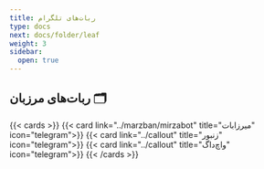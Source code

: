 ```yaml
---
title: ربات‌های تلگرام
type: docs
next: docs/folder/leaf
weight: 3
sidebar:
  open: true
---
```


## ربات‌های مرزبان 🗂️

{{< cards >}}
    {{< card link="../marzban/mirzabot" title="میرزابات" icon="telegram">}}
    {{< card link="../callout" title="زنبور" icon="telegram">}}
    {{< card link="../callout" title="واچ‌داگ" icon="telegram">}}
{{< /cards >}}
